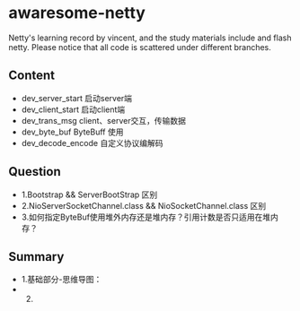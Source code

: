 # awaresome-netty
Netty's learning record by vincent, and the study materials include <Netty In Action> and flash netty. 
Please notice that all code is scattered under different branches.


## Content
* dev_server_start 启动server端
* dev_client_start 启动client端
* dev_trans_msg client、server交互，传输数据 
* dev_byte_buf ByteBuff 使用
* dev_decode_encode 自定义协议编解码


## Question
 * 1.Bootstrap && ServerBootStrap 区别
 * 2.NioServerSocketChannel.class && NioSocketChannel.class 区别
 * 3.如何指定ByteBuf使用堆外内存还是堆内存？引用计数是否只适用在堆内存？
 
 
## Summary
* 1.基础部分-思维导图：
* 2.
